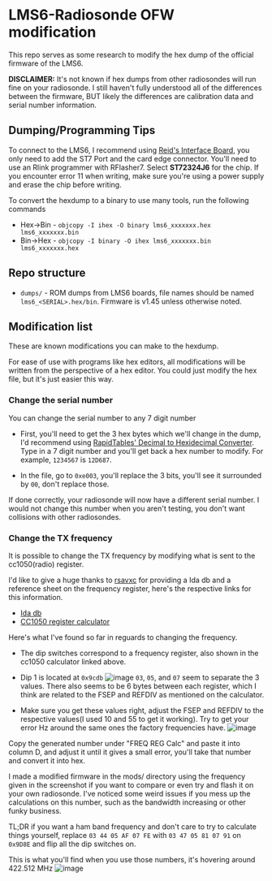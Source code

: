 # LMS6-Radiosonde OFW modification

This repo serves as some research to modify the hex dump of the official firmware of the LMS6.

**DISCLAIMER:** It's not known if hex dumps from other radiosondes will run fine on your radiosonde. I still haven't fully understood all of the differences between the firmware, BUT likely the differences are calibration data and serial number information.

## Dumping/Programming Tips
To connect to the LMS6, I recommend using [Reid's Interface Board](https://github.com/Reid-n0rc/LMS-6_Interface_Board), you only need to add the ST7 Port and the card edge connector.
You'll need to use an Rlink programmer with RFlasher7. Select **ST72324J6** for the chip. If you encounter error 11 when writing, make sure you're using a power supply and erase the chip before writing.

To convert the hexdump to a binary to use many tools, run the following commands
* Hex->Bin - `objcopy -I ihex -O binary lms6_xxxxxxx.hex lms6_xxxxxxx.bin`
* Bin->Hex - `objcopy -I binary -O ihex lms6_xxxxxxx.bin lms6_xxxxxxx.hex`

## Repo structure
* `dumps/` - ROM dumps from LMS6 boards, file names should be named `lms6_<SERIAL>.hex/bin`. Firmware is v1.45 unless otherwise noted.

## Modification list
These are known modifications you can make to the hexdump.

For ease of use with programs like hex editors, all modifications will be written from the perspective of a hex editor. You could just modify the hex file, but it's just easier this way.

### Change the serial number
You can change the serial number to any 7 digit number

* First, you'll need to get the 3 hex bytes which we'll change in the dump, I'd recommend using [RapidTables' Decimal to Hexidecimal Converter](https://www.rapidtables.com/convert/number/decimal-to-hex.html). Type in a 7 digit number and you'll get back a hex number to modify. For example, `1234567` is `12D687`.

* In the file, go to `0xe003`, you'll replace the 3 bits, you'll see it surrounded by `00`, don't replace those.

If done correctly, your radiosonde will now have a different serial number. I would not change this number when you aren't testing, you don't want collisions with other radiosondes.

### Change the TX frequency
It is possible to change the TX frequency by modifying what is sent to the cc1050(radio) register. 

I'd like to give a huge thanks to [rsavxc](https://github.com/rsaxvc) for providing a Ida db and a reference sheet on the frequency register, here's the respective links for this information.

* [Ida db](https://github.com/rsaxvc/LMS6ReverseEngineering)
* [CC1050 register calculator](https://github.com/rsaxvc/LMS6APRS/blob/master/docs/cc1050%20frequency%20calculator.ods)

Here's what I've found so far in reguards to changing the frequency.

* The dip switches correspond to a frequency register, also shown in the cc1050 calculator linked above.

* Dip 1 is located at `0x9cdb`
  ![image](https://user-images.githubusercontent.com/8205849/139383052-db421557-14a8-4b0e-9e23-3f56b16e1660.png)
  `03`, `05`, and `07` seem to separate the 3 values. There also seems to be 6 bytes between each register, which I think are related to the FSEP and REFDIV as mentioned on the calculator.
  
* Make sure you get these values right, adjust the FSEP and REFDIV to the respective values(I used 10 and 55 to get it working). Try to get your error Hz around the same ones the factory frequencies have.
![image](https://user-images.githubusercontent.com/8205849/141700639-ef9a757b-2b4a-4b09-a353-f46109d3f80b.png)

Copy the generated number under "FREQ REG Calc" and paste it into column D, and adjust it until it gives a small error, you'll take that number and convert it into hex.  

I made a modified firmware in the mods/ directory using the frequency given in the screenshot if you want to compare or even try and flash it on your own radiosonde. I've noticed some weird issues if you mess up the calculations on this number, such as the bandwidth increasing or other funky business.

TL;DR if you want a ham band frequency and don't care to try to calculate things yourself, replace `03 44 05 AF 07 FE` with `03 47 05 81 07 91` on `0x9D8E` and flip all the dip switches on.

This is what you'll find when you use those numbers, it's hovering around 422.512 MHz
![image](https://user-images.githubusercontent.com/8205849/141700884-96c0c545-e420-4205-812c-275a9549b6a1.png)

